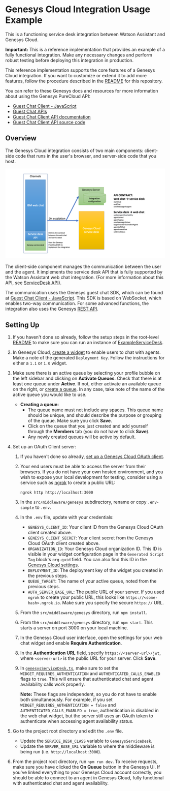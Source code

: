# Genesys Cloud Integration Usage Example

This is a functioning service desk integration between Watson Assistant and Genesys Cloud.

**Important:**  This is a reference implementation that provides an example of a fully functional integration. Make any necessary changes and perform robust testing before deploying this integration in production.

This reference implementation supports the core features of a Genesys Cloud integration. If you want to customize or extend it to add more features, follow the procedure described in the [README](../../../README.md) for this repository.

  You can refer to these Genesys docs and resources for more information about using the Genesys PureCloud API:

  - [Guest Chat Client - JavaScript](https://developer.mypurecloud.com/api/rest/client-libraries/javascript-guest/index.html)
  - [Guest Chat APIs](https://developer.mypurecloud.com/api/webchat/guestchat.html)
  - [Guest Chat Client API documentation](https://developer.mypurecloud.com/api/rest/client-libraries/javascript-guest/WebChatApi.html)
  - [Guest Chat Client API source code](https://github.com/MyPureCloud/purecloud-guest-chat-client-javascript/blob/9599e33609a87358671532b10e53fad24e592373/build/src/purecloud-guest-chat-client/api/WebChatApi.js)

## Overview

The Genesys Cloud integration consists of two main components: client-side code that runs in the user's browser, and server-side code that you host.

![Genesys Architecture Overview](./architecture/arch-overview.png)

The client-side component manages the communication between the user and the agent. It implements the service desk API that is fully supported by the Watson Assistant web chat integration. (For more information about this API, see [ServiceDesk API](https://github.com/watson-developer-cloud/assistant-web-chat-service-desk-starter/blob/main/docs/API.md)).

The communication uses the Genesys guest chat SDK, which can be found at [Guest Chat Client - JavaScript](https://developer.mypurecloud.com/api/rest/client-libraries/javascript-guest/index.html). This SDK is based on WebSocket, which enables two-way communication. For some advanced functions, the integration also uses the Genesys [REST API](https://developer.mypurecloud.com.au/api/rest/v2/).

## Setting Up

1. If you haven't done so already, follow the setup steps in the root-level [README](../../../README.md) to make sure you can run an instance of [ExampleServiceDesk](../../serviceDesks/exampleServiceDesk.ts).

1. In Genesys Cloud, [create a widget](https://help.mypurecloud.com/articles/create-a-widget-for-web-chat/) to enable users to chat with agents. Make a note of the generated `Deployment Key`. Follow the instructions for either a `1.1` or `1.0` widget.

1. Make sure there is an active queue by selecting your profile bubble on the left sidebar and clicking on **Activate Queues**. Check that there is at least one queue under **Active**. If not, either activate an available queue on the right, or [create a queue](https://help.mypurecloud.com/articles/create-queues/). In any case, take note of the name of the active queue you would like to use.
    - **Creating a queue:**
      - The queue name must not include any spaces. This queue name should be unique, and should describe the purpose or grouping of the queue. Make sure you click **Save**.
      - Click on the queue that you just created and add yourself through the **Members** tab (you do not have to click **Save**).
      - Any newly created queues will be active by default.

1. Set up an OAuth Client server:
    1. If you haven't done so already, [set up a Genesys Cloud OAuth client](https://help.mypurecloud.com/articles/create-an-oauth-client/).

    1. Your end users must be able to access the server from their browsers. If you do not have your own hosted environment, and you wish to expose your local development for testing, consider using a service such as [ngrok](https://ngrok.com/) to create a public URL:

        ```
        ngrok http http://localhost:3000
        ```

    1. In the `src/middleware/genesys` subdirectory, rename or copy `.env-sample` to `.env`.

    1. In the `.env` file, update with your credentials:
        - `GENESYS_CLIENT_ID`: Your client ID from the Genesys Cloud OAuth client created above.
        - `GENESYS_CLIENT_SECRET`: Your client secret from the Genesys Cloud OAuth client created above.
        - `ORGANIZATION_ID`: Your Genesys Cloud organization ID. This ID is visible in your widget configuration page in the `Generated Script Tag` block's `org-guid` field.  You can also find this ID in the [Genesys Cloud settings](https://help.mypurecloud.com/faq/how-do-i-find-my-organization-id/).
        - `DEPLOYMENT_ID`: The deployment key of the widget you created in the previous steps.
        - `QUEUE_TARGET`: The name of your active queue, noted from the previous steps.
        - `AUTH_SERVER_BASE_URL`: The public URL of your server. If you used `ngrok` to create your public URL, this looks like `https://<some-hash>.ngrok.io`. Make sure you specify the secure `https://` URL.

    1. From the `src/middleware/genesys` directory, run `npm install`.

    1. From the `src/middleware/genesys` directory, run `npm start`. This starts a server on port 3000 on your local machine.

    1. In the Genesys Cloud user interface, open the settings for your web chat widget and enable **Require Authentication**.

    1. In the **Authentication URL** field, specify `https://<server-url>/jwt`, where `<server-url>` is the public URL for your server. Click **Save**.

    1. In [`genesysServiceDesk.ts`](../../serviceDesks/genesys/genesysServiceDesk.ts), make sure to set the `WIDGET_REQUIRES_AUTHENTICATION` and `AUTHENTICATED_CALLS_ENABLED` flags to `true`. This will ensure that authenticated chat and agent availability calls work properly.

        **Note:** These flags are independent, so you do not have to enable both simultaneously. For example, if you set `WIDGET_REQUIRES_AUTHENTICATION = false` and `AUTHENTICATED_CALLS_ENABLED = true`, authentication is disabled in the web chat widget, but the server still uses an OAuth token to authenticate when accessing agent availability status.

1. Go to the project root directory and edit the `.env` file.
      - Update the `SERVICE_DESK_CLASS` variable to `GenesysServiceDesk`.
      - Update the `SERVER_BASE_URL` variable to where the middleware is being run (i.e. `http://localhost:3000`).

1. From the project root directory, run `npm run dev`. To receive requests, make sure you have clicked the **On Queue** button in the Genesys UI. If you've linked everything to your Genesys Cloud account correctly, you should be able to connect to an agent in Genesys Cloud, fully functional with authenticated chat and agent availability.

